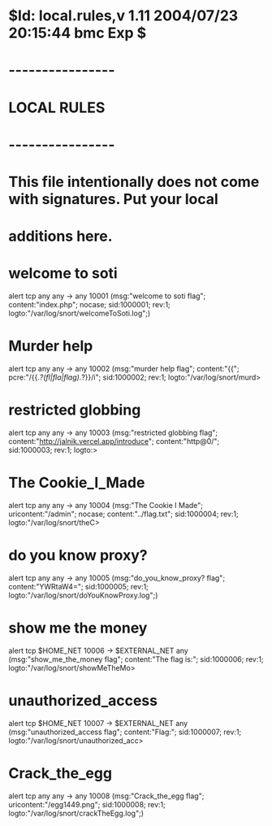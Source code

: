 # $Id: local.rules,v 1.11 2004/07/23 20:15:44 bmc Exp $
# ----------------
# LOCAL RULES
# ----------------
# This file intentionally does not come with signatures.  Put your local
# additions here.
# welcome to soti
alert tcp any any -> any 10001 (msg:"welcome to soti flag"; content:"index.php"; nocase; sid:1000001; rev:1; logto:"/var/log/snort/welcomeToSoti.log";)

# Murder help
alert tcp any any -> any 10002 (msg:"murder help flag"; content:"{{"; pcre:"/\{\{.*?(fl|fla|flag).*?\}\}/i"; sid:1000002; rev:1; logto:"/var/log/snort/murd>

# restricted globbing
alert tcp any any -> any 10003 (msg:"restricted globbing flag"; content:"http://jalnik.vercel.app/introduce"; content:"http@0/"; sid:1000003; rev:1; logto:>

# The Cookie_I_Made
alert tcp any any -> any 10004 (msg:"The Cookie I Made"; uricontent:"/admin"; nocase; content:"../flag.txt"; sid:1000004; rev:1; logto:"/var/log/snort/theC>

# do you know proxy?
alert tcp any any -> any 10005 (msg:"do_you_know_proxy? flag"; content:"YWRtaW4="; sid:1000005; rev:1; logto:"/var/log/snort/doYouKnowProxy.log";)

# show me the money
alert tcp $HOME_NET 10006 -> $EXTERNAL_NET any (msg:"show_me_the_money flag"; content:"The flag is:"; sid:1000006; rev:1; logto:"/var/log/snort/showMeTheMo>

# unauthorized_access
alert tcp $HOME_NET 10007 -> $EXTERNAL_NET any (msg:"unauthorized_access flag"; content:"Flag:"; sid:1000007; rev:1; logto:"/var/log/snort/unauthorized_acc>

# Crack_the_egg
alert tcp any any -> any 10008 (msg:"Crack_the_egg flag"; uricontent:"/egg1449.png"; sid:1000008; rev:1; logto:"/var/log/snort/crackTheEgg.log";)